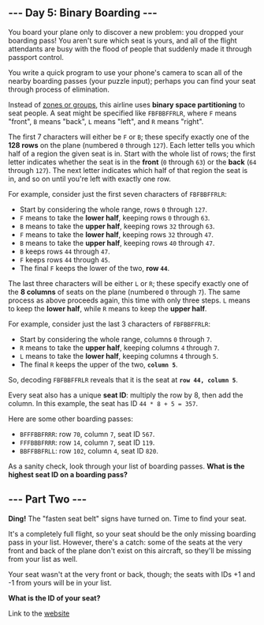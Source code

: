 ## --- Day 5: Binary Boarding ---
You board your plane only to discover a new problem: you dropped your boarding pass! You aren't sure 
which seat is yours, and all of the flight attendants are busy with the flood of people that suddenly 
made it through passport control.

You write a quick program to use your phone's camera to scan all of the nearby boarding passes (your 
puzzle input); perhaps you can find your seat through process of elimination.

Instead of [zones or groups](https://www.youtube.com/watch?v=oAHbLRjF0vo), this airline uses **binary space 
partitioning** to seat people. A seat might be specified like `FBFBBFFRLR`, where `F` means "front", `B` means 
"back", `L` means "left", and `R` means "right".

The first 7 characters will either be `F` or `B`; these specify exactly one of the **128 rows** on the plane 
(numbered `0` through `127`). Each letter tells you which half of a region the given seat is in. Start 
with the whole list of rows; the first letter indicates whether the seat is in the **front** (`0` through 
`63`) or the **back** (`64` through `127`). The next letter indicates which half of that region the seat is in, 
and so on until you're left with exactly one row.

For example, consider just the first seven characters of `FBFBBFFRLR`:

 * Start by considering the whole range, rows `0` through `127`.
 * `F` means to take the **lower half**, keeping rows `0` through `63`.
 * `B` means to take the **upper half**, keeping rows `32` through `63`.
 * `F` means to take the **lower half**, keeping rows `32` through `47`.
 * `B` means to take the **upper half**, keeping rows `40` through `47`.
 * `B` keeps rows `44` through `47`.
 * `F` keeps rows `44` through `45`.
 * The final `F` keeps the lower of the two, **row `44`**.

The last three characters will be either `L` or `R`; these specify exactly one of the **8 columns** of seats 
on the plane (numbered `0` through `7`). The same process as above proceeds again, this time with only 
three steps. `L` means to keep the **lower half**, while `R` means to keep the **upper half**.

For example, consider just the last 3 characters of `FBFBBFFRLR`:

 * Start by considering the whole range, columns `0` through `7`.
 * `R` means to take the **upper half**, keeping columns `4` through `7`.
 * `L` means to take the **lower half**, keeping columns `4` through `5`.
 * The final `R` keeps the upper of the two, **`column 5`**.
 
So, decoding `FBFBBFFRLR` reveals that it is the seat at **`row 44, column 5`**.

Every seat also has a unique **seat ID**: multiply the row by 8, then add the column. In this example, 
the seat has ID `44 * 8 + 5 = 357`.

Here are some other boarding passes:

 * `BFFFBBFRRR`: row `70`, column `7`, seat ID `567`.
 * `FFFBBBFRRR`: row `14`, column `7`, seat ID `119`.
 * `BBFFBBFRLL`: row `102`, column `4`, seat ID `820`.

As a sanity check, look through your list of boarding passes. **What is the highest seat ID on a boarding pass?**


## --- Part Two ---
**Ding!** The "fasten seat belt" signs have turned on. Time to find your seat.

It's a completely full flight, so your seat should be the only missing boarding pass in your list. 
However, there's a catch: some of the seats at the very front and back of the plane don't exist on 
this aircraft, so they'll be missing from your list as well.

Your seat wasn't at the very front or back, though; the seats with IDs +1 and -1 from yours will be in your list.

**What is the ID of your seat?**

Link to the [website](https://adventofcode.com/2020/day/5)
